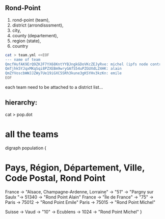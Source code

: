 ## Rond-Point

1. rond-point (team),
2. district (arrondisssment),
3. city,
4. county (departement),
5. region (state),
6. country


```sh
cat > team.yml <<EOF
--- name of team
QmcfHufAK9ErQ9ZKJF7YX68KntYYBJngkGDoVKcZEJyRve: michel (ipfs node control by physical person)
QmTjhk5YJqxMKqSqi8PZXEBm9wryGAfS54uPZGUXdLZ4HK: alain
QmZYVoscbWWJJZWy7Ue19iGXC5SRh3kune3gKSYHv3kzKn: emile
EOF
```

each team need to be attached to a district list...

## hierarchy:
    
cat > pop.dot
# all the teams

digraph population {

# Pays, Région, Département, Ville, Code Postal, Rond Point
France -> "Alsace, Champagne-Ardenne, Lorraine" -> "51" ->  "Pargny sur Saulx "-> 51340 -> "Rond Point Alain"
France -> "Île de France" ->  "75" -> Paris -> 75012 -> "Rond Point Emile"
                                                                   Paris -> 75015 -> "Rond Point Michel"
                                                                   
Suisse ->  Vaud -> "10" -> Ecublens -> 1024 -> "Rond Point Michel" 
}



